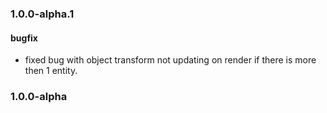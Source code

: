 ### 1.0.0-alpha.1
#### bugfix
* fixed bug with object transform not updating on render if there is more then 1 entity.

### 1.0.0-alpha
